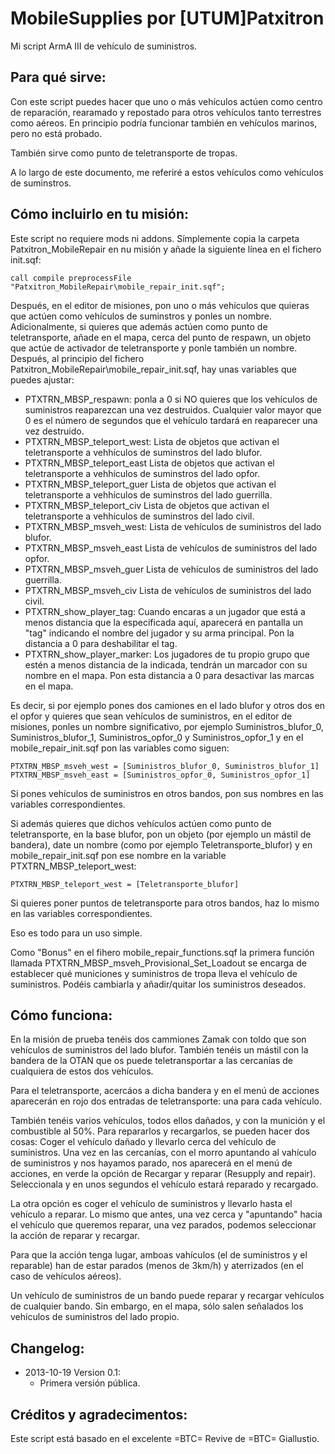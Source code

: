 MobileSupplies por [UTUM]Patxitron
==================================
Mi script ArmA III de vehículo de suministros.


Para qué sirve:
---------------
Con este script puedes hacer que uno o más vehículos actúen como
centro de reparación, rearamado y repostado para otros vehículos
tanto terrestres como aéreos. En principio podría funcionar también
en vehículos marinos, pero no está probado.

También sirve como punto de teletransporte de tropas.

A lo largo de este documento, me referiré a estos vehículos como
vehículos de suminstros.


Cómo incluirlo en tu misión:
----------------------------
Este script no requiere mods ni addons. Símplemente copia la carpeta
Patxitron_MobileRepair en nu misión y añade la siguiente línea en
el fichero init.sqf:

	call compile preprocessFile "Patxitron_MobileRepair\mobile_repair_init.sqf";

Después, en el editor de misiones, pon uno o más vehículos que quieras
que actúen como vehículos de suminstros y ponles un nombre. Adicionalmente,
si quieres que además actúen como punto de teletransporte, añade en el mapa,
cerca del punto de respawn, un objeto que actúe de activador de teletransporte
y ponle también un nombre. Después, al principio del fichero
Patxitron_MobileRepair\mobile_repair_init.sqf, hay unas variables que puedes
ajustar:

*	PTXTRN_MBSP_respawn: ponla a 0 si NO quieres que los vehículos de suministros reaparezcan una vez destruidos. Cualquier valor mayor que 0 es el número de segundos que el vehículo tardará en reaparecer una vez destruido.
*	PTXTRN_MBSP_teleport_west: Lista de objetos que activan el teletransporte a vehhículos de suminstros del lado blufor.
*	PTXTRN_MBSP_teleport_east Lista de objetos que activan el teletransporte a vehhículos de suminstros del lado opfor.
*	PTXTRN_MBSP_teleport_guer Lista de objetos que activan el teletransporte a vehhículos de suminstros del lado guerrilla.
*	PTXTRN_MBSP_teleport_civ Lista de objetos que activan el teletransporte a vehhículos de suminstros del lado civil.
*	PTXTRN_MBSP_msveh_west: Lista de vehículos de suministros del lado blufor.
*	PTXTRN_MBSP_msveh_east Lista de vehículos de suministros del lado opfor.
*	PTXTRN_MBSP_msveh_guer Lista de vehículos de suministros del lado guerrilla.
*	PTXTRN_MBSP_msveh_civ Lista de vehículos de suministros del lado civil.
*	PTXTRN_show_player_tag: Cuando encaras a un jugador que está a menos distancia que la especificada aquí, aparecerá en pantalla un "tag" indicando el nombre del jugador y su arma principal. Pon la distancia a 0 para deshabilitar el tag.
* PTXTRN_show_player_marker: Los jugadores de tu propio grupo que estén a menos distancia de la indicada, tendrán un marcador con su nombre en el mapa. Pon esta distancia a 0 para desactivar las marcas en el mapa.

Es decir, si por ejemplo pones dos camiones en el lado blufor y otros dos en el opfor y quieres que sean vehículos de suministros, en el editor de misiones, ponles un nombre significativo, por ejemplo Suministros_blufor_0, Suministros_blufor_1, Suministros_opfor_0 y Suministros_opfor_1 y en el mobile_repair_init.sqf pon las variables como siguen:

	PTXTRN_MBSP_msveh_west = [Suministros_blufor_0, Suministros_blufor_1]
	PTXTRN_MBSP_msveh_east = [Suministros_opfor_0, Suministros_opfor_1]

Si pones vehículos de suministros en otros bandos, pon sus nombres en las variables correspondientes.

Si además quieres que dichos vehículos actúen como punto de teletransporte, en la base blufor, pon un objeto (por ejemplo un mástil de bandera), date un nombre (como por ejemplo Teletransporte_blufor) y en mobile_repair_init.sqf pon ese nombre en la variable PTXTRN_MBSP_teleport_west:

	PTXTRN_MBSP_teleport_west = [Teletransporte_blufor]

Si quieres poner puntos de teletransporte para otros bandos, haz lo mismo en las variables correspondientes.

Eso es todo para un uso simple.

Como "Bonus" en el fihero mobile_repair_functions.sqf la primera función llamada PTXTRN_MBSP_msveh_Provisional_Set_Loadout se encarga de establecer qué municiones y suministros de tropa lleva el vehículo de suministros. Podéis cambiarla y añadir/quitar los suministros deseados.


Cómo funciona:
--------------
En la misión de prueba tenéis dos cammiones Zamak con toldo que son vehículos de suministros del lado blufor. También tenéis un mástil con la bandera de la OTAN que os puede teletransportar a las cercanías de cualquiera de estos dos vehículos.

Para el teletransporte, acercáos a dicha bandera y en el menú de acciones aparecerán en rojo dos entradas de teletransporte: una para cada vehículo.

También tenéis varios vehículos, todos ellos dañados, y con la munición y el combustible al 50%. Para repararlos y recargarlos, se pueden hacer dos cosas: Coger el vehículo dañado y llevarlo cerca del vehículo de suministros. Una
vez en las cercanías, con el morro apuntando al vahículo de suministros y nos hayamos parado, nos aparecerá en el menú de acciones, en verde la opción de Recargar y reparar (Resupply and repair). Seleccionala y en unos segundos
el vehículo estará reparado y recargado.

La otra opción es coger el vehículo de suministros y llevarlo hasta el vehículo a reparar. Lo mismo que antes, una vez cerca y "apuntando" hacia el vehículo que queremos reparar, una vez parados, podemos seleccionar la acción de reparar y recargar.

Para que la acción tenga lugar, amboas vahículos (el de suministros y el reparable) han de estar parados (menos de 3km/h) y aterrizados (en el caso de vehículos aéreos).

Un vehículo de suministros de un bando puede reparar y recargar vehículos de cualquier bando. Sin embargo, en el mapa, sólo salen señalados los vehículos de suministros del lado propio.


Changelog:
----------
-	2013-10-19 Version 0.1:
	*	Primera versión pública.


Créditos y agradecimentos:
--------------------------
Este script está basado en el excelente =BTC= Revive de =BTC= Giallustio.
